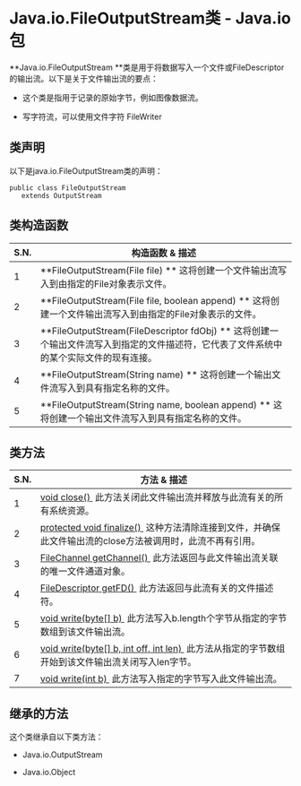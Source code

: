 # Java.io.FileOutputStream类 - Java.io包

**Java.io.FileOutputStream **类是用于将数据写入一个文件或FileDescriptor的输出流。以下是关于文件输出流的要点：

*   这个类是指用于记录的原始字节，例如图像数据流。

*   写字符流，可以使用文件字符 FileWriter

## 类声明

以下是java.io.FileOutputStream类的声明：

```
public class FileOutputStream
   extends OutputStream
```

## 类构造函数

| S.N. | 构造函数 & 描述 |
| --- | --- |
| 1 | **FileOutputStream(File file) ** 这将创建一个文件输出流写入到由指定的File对象表示文件。 |
| 2 | **FileOutputStream(File file, boolean append) ** 这将创建一个文件输出流写入到由指定的File对象表示的文件。 |
| 3 | **FileOutputStream(FileDescriptor fdObj) ** 这将创建一个输出文件流写入到指定的文件描述符，它代表了文件系统中的某个实际文件的现有连接。 |
| 4 | **FileOutputStream(String name) ** 这将创建一个输出文件流写入到具有指定名称的文件。 |
| 5 | **FileOutputStream(String name, boolean append) ** 这将创建一个输出文件流写入到具有指定名称的文件。 |

## 类方法

| S.N. | 方法 & 描述 |
| --- | --- |
| 1 | [void close() ](http://www.yiibai.com/java/io/fileoutputstream_close.html) 此方法关闭此文件输出流并释放与此流有关的所有系统资源。 |
| 2 | [protected void finalize() ](http://www.yiibai.com/java/io/fileoutputstream_finalize.html) 这种方法清除连接到文件，并确保此文件输出流的close方法被调用时，此流不再有引用。 |
| 3 | [FileChannel getChannel() ](http://www.yiibai.com/java/io/fileoutputstream_getchannel.html) 此方法返回与此文件输出流关联的唯一文件通道对象。 |
| 4 | [FileDescriptor getFD() ](http://www.yiibai.com/java/io/fileoutputstream_getfd.html) 此方法返回与此流有关的文件描述符。 |
| 5 | [void write(byte[] b) ](http://www.yiibai.com/java/io/fileoutputstream_write_byte.html) 此方法写入b.length个字节从指定的字节数组到该文件输出流。 |
| 6 | [void write(byte[] b, int off, int len) ](http://www.yiibai.com/java/io/fileoutputstream_write_byte_len.html) 此方法从指定的字节数组开始到该文件输出流关闭写入len字节。 |
| 7 | [void write(int b) ](http://www.yiibai.com/java/io/fileoutputstream_write.html) 此方法写入指定的字节写入此文件输出流。 |

## 继承的方法

这个类继承自以下类方法：

*   Java.io.OutputStream

*   Java.io.Object

